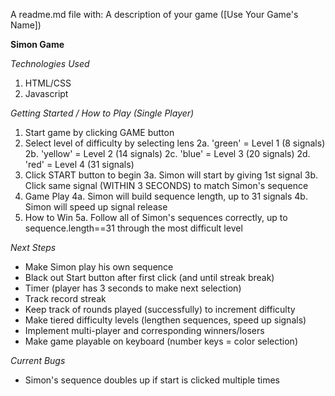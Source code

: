A readme.md file with:
A description of your game ([Use Your Game's Name])

**Simon Game**
<description>

*Technologies Used*
1. HTML/CSS
2. Javascript

*Getting Started / How to Play (Single Player)*
1. Start game by clicking GAME button
2. Select level of difficulty by selecting lens
    2a. 'green' = Level 1 (8 signals)
    2b. 'yellow' = Level 2 (14 signals)
    2c. 'blue' = Level 3 (20 signals)
    2d. 'red' = Level 4 (31 signals)
3. Click START button to begin
    3a. Simon will start by giving 1st signal
    3b. Click same signal (WITHIN 3 SECONDS) to match Simon's sequence
4. Game Play
    4a. Simon will build sequence length, up to 31 signals
    4b. Simon will speed up signal release
5. How to Win
    5a. Follow all of Simon's sequences correctly, up to sequence.length==31 through the most difficult level

*Next Steps*
* Make Simon play his own sequence
* Black out Start button after first click (and until streak break)
* Timer (player has 3 seconds to make next selection)
* Track record streak
* Keep track of rounds played (successfully) to increment difficulty
* Make tiered difficulty levels (lengthen sequences, speed up signals)
* Implement multi-player and corresponding winners/losers
* Make game playable on keyboard (number keys = color selection)


*Current Bugs*
* Simon's sequence doubles up if start is clicked multiple times
